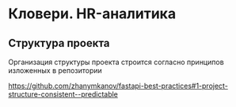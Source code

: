 # Кловери. HR-аналитика

## Структура проекта

Организация структуры проекта строится согласно принципов изложенных в репозитории 

https://github.com/zhanymkanov/fastapi-best-practices#1-project-structure-consistent--predictable

